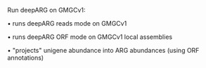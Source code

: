 Run deepARG on GMGCv1:

• runs deepARG reads mode on GMGCv1

• runs deepARG ORF mode on GMGCv1 local assemblies

• "projects" unigene abundance into ARG abundances (using ORF annotations)
